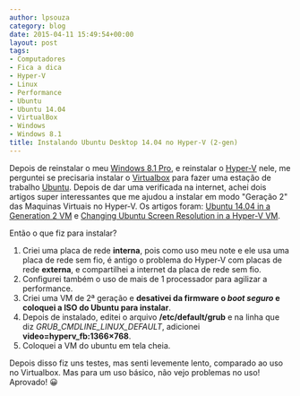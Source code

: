 ```yaml
---
author: lpsouza
category: blog
date: 2015-04-11 15:49:54+00:00
layout: post
tags:
- Computadores
- Fica a dica
- Hyper-V
- Linux
- Performance
- Ubuntu
- Ubuntu 14.04
- VirtualBox
- Windows
- Windows 8.1
title: Instalando Ubuntu Desktop 14.04 no Hyper-V (2-gen)
---
```


Depois de reinstalar o meu [Windows 8.1 Pro](http://windows.microsoft.com/pt-br/windows/home), e reinstalar o [Hyper-V](http://www.microsoft.com/pt-br/server-cloud/solutions/virtualization.aspx) nele, me perguntei se precisaria instalar o [Virtualbox](https://www.virtualbox.org/) para fazer uma estação de trabalho [Ubuntu](http://www.ubuntu.com/). Depois de dar uma verificada na internet, achei dois artigos super interessantes que me ajudou a instalar em modo "Geração 2" das Maquinas Virtuais no Hyper-V. Os artigos foram: [Ubuntu 14.04 in a Generation 2 VM](http://blogs.msdn.com/b/virtual_pc_guy/archive/2014/06/09/ubuntu-14-04-in-a-generation-2-vm.aspx) e [Changing Ubuntu Screen Resolution in a Hyper-V VM](http://blogs.msdn.com/b/virtual_pc_guy/archive/2014/09/19/changing-ubuntu-screen-resolution-in-a-hyper-v-vm.aspx).

Então o que fiz para instalar?

1. Criei uma placa de rede **interna**, pois como uso meu note e ele usa uma placa de rede sem fio, é antigo o problema do Hyper-V com placas de rede **externa**, e compartilhei a internet da placa de rede sem fio.
2. Configurei também o uso de mais de 1 processador para agilizar a performance.
3. Criei uma VM de 2ª geração e **desativei da firmware o _boot seguro_ e coloquei a ISO do Ubuntu para instalar**.
4. Depois de instalado, editei o arquivo **/etc/default/grub** e na linha que diz _GRUB\_CMDLINE\_LINUX_DEFAULT_, adicionei **video=hyperv_fb:1366&#215;768**.
5. Coloquei a VM do ubuntu em tela cheia.

Depois disso fiz uns testes, mas senti levemente lento, comparado ao uso no Virtualbox. Mas para um uso básico, não vejo problemas no uso! Aprovado! 😀